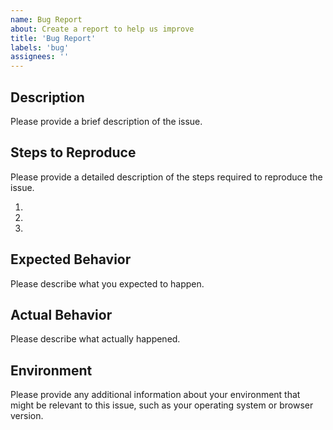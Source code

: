 ```yaml
---
name: Bug Report
about: Create a report to help us improve
title: 'Bug Report'
labels: 'bug'
assignees: ''
---
```


## Description

Please provide a brief description of the issue.

## Steps to Reproduce

Please provide a detailed description of the steps required to reproduce the issue.

1.
2.
3.

## Expected Behavior

Please describe what you expected to happen.

## Actual Behavior

Please describe what actually happened.

## Environment

Please provide any additional information about your environment that might be relevant to this issue, such as your operating system or browser version.
